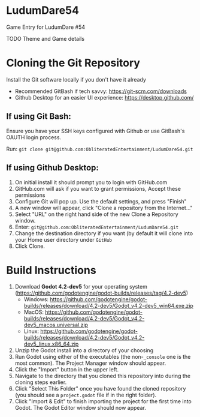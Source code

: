 # LudumDare54
Game Entry for LudumDare #54

TODO Theme and Game details


# Cloning the Git Repository

Install the Git software locally if you don't have it already
   * Recommended GitBash if tech savvy: https://git-scm.com/downloads
   * Github Desktop for an easier UI experience: https://desktop.github.com/

## If using Git Bash:

Ensure you have your SSH keys configured with Github or use GitBash's OAUTH login process.

Run: `git clone git@github.com:ObliteratedEntertainment/LudumDare54.git`

## If using Github Desktop:
  1) On initial install it should prompt you to login with GitHub.com
  2) GitHub.com will ask if you want to grant permissions, Accept these permissions
  3) Configure Git will pop up. Use the default settings, and press "Finish"
  4) A new window will appear, click "Clone a repository from the Internet..."
  5) Select "URL" on the right hand side of the new Clone a Repository window.
  6) Enter: `git@github.com:ObliteratedEntertainment/LudumDare54.git`
  7) Change the destination directory if you want (by default it will clone into your Home user directory under `GitHub`
  8) Click Clone.
 

# Build Instructions

1) Download **Godot 4.2-dev5** for your operating system (https://github.com/godotengine/godot-builds/releases/tag/4.2-dev5)
   * Windows: https://github.com/godotengine/godot-builds/releases/download/4.2-dev5/Godot_v4.2-dev5_win64.exe.zip
   * MacOS: https://github.com/godotengine/godot-builds/releases/download/4.2-dev5/Godot_v4.2-dev5_macos.universal.zip
   * Linux: https://github.com/godotengine/godot-builds/releases/download/4.2-dev5/Godot_v4.2-dev5_linux.x86_64.zip
2) Unzip the Godot install into a directory of your choosing
3) Run Godot using either of the executables (the non-`_console` one is the most common). The Project Manager window should appear.
4) Click the "Import" button in the upper left.
5) Navigate to the directory that you cloned this repository into during the cloning steps earlier.
6) Click "Select This Folder" once you have found the cloned repository (you should see a `project.godot` file if in the right folder).
7) Click "Import & Edit" to finish importing the project for the first time into Godot. The Godot Editor window should now appear.
